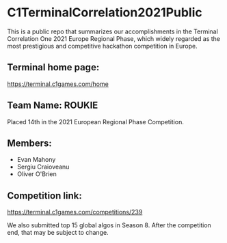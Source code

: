 # C1TerminalCorrelation2021Public
This is a public repo that summarizes our accomplishments in the Terminal Correlation One 2021 Europe Regional Phase, which widely regarded as the most prestigious and competitive hackathon competition in Europe.

## Terminal home page: 
https://terminal.c1games.com/home

## Team Name: ROUKIE
Placed 14th in the 2021 European Regional Phase Competition.

## Members:
- Evan Mahony
- Sergiu Craioveanu
- Oliver O'Brien

## Competition link: 
https://terminal.c1games.com/competitions/239

We also submitted top 15 global algos in Season 8. After the competition end, that may be subject to change.


